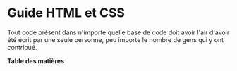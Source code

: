 Guide HTML et CSS
===

Tout code présent dans n'importe quelle base de code doit avoir l'air d'avoir été écrit par une seule personne, 
peu importe le nombre de gens qui y ont contribué.

**Table des matières**
